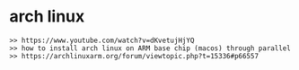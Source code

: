 
# arch linux
    >> https://www.youtube.com/watch?v=dKvetujHjYQ
    >> how to install arch linux on ARM base chip (macos) through parallel
    >> https://archlinuxarm.org/forum/viewtopic.php?t=15336#p66557
